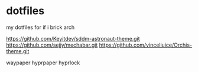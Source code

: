# dotfiles
my dotfiles for if i brick arch

     
https://github.com/Keyitdev/sddm-astronaut-theme.git      
https://github.com/sejjy/mechabar.git
https://github.com/vinceliuice/Orchis-theme.git


waypaper
hyprpaper
hyprlock
